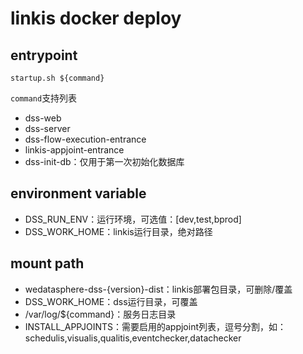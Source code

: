 # linkis docker deploy

## entrypoint
`startup.sh ${command}`

`command`支持列表
* dss-web
* dss-server
* dss-flow-execution-entrance
* linkis-appjoint-entrance
* dss-init-db：仅用于第一次初始化数据库

## environment variable
* DSS_RUN_ENV：运行环境，可选值：[dev,test,bprod]
* DSS_WORK_HOME：linkis运行目录，绝对路径

## mount path
* wedatasphere-dss-{version}-dist：linkis部署包目录，可删除/覆盖
* DSS_WORK_HOME：dss运行目录，可覆盖
* /var/log/${command}：服务日志目录
* INSTALL_APPJOINTS：需要启用的appjoint列表，逗号分割，如：schedulis,visualis,qualitis,eventchecker,datachecker
